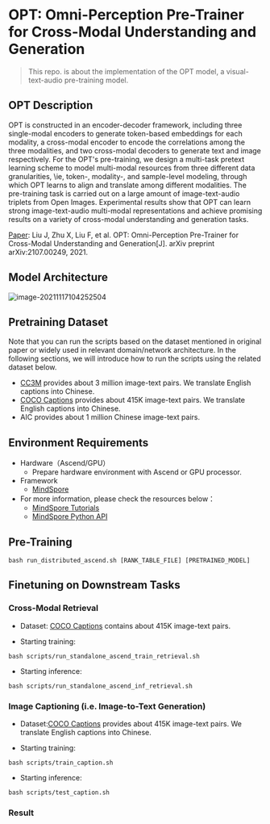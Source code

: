 # OPT: Omni-Perception Pre-Trainer for Cross-Modal Understanding and Generation

> This repo. is about the implementation of the OPT model, a visual-text-audio pre-training model.

## OPT Description

OPT is constructed in an encoder-decoder framework, including three single-modal encoders to generate token-based
embeddings for each modality, a cross-modal encoder to encode the correlations among the three modalities, and two
cross-modal decoders to generate text and image respectively. For the OPT's pre-training, we design a multi-task pretext
learning scheme to model multi-modal resources from three different data granularities, \ie, token-, modality-, and
sample-level modeling, through which OPT learns to align and translate among different modalities. The pre-training task
is carried out on a large amount of image-text-audio triplets from Open Images. Experimental results show that OPT can
learn strong image-text-audio multi-modal representations and achieve promising results on a variety of cross-modal
understanding and generation tasks.

[Paper](https://arxiv.org/abs/2107.00249): Liu J, Zhu X, Liu F, et al. OPT: Omni-Perception Pre-Trainer for Cross-Modal
Understanding and Generation[J]. arXiv preprint arXiv:2107.00249, 2021.

## Model Architecture

<img src="./8159685ccda2be63fd92cb1109fe7f8.png" alt="image-20211117104252504" />

## Pretraining Dataset

Note that you can run the scripts based on the dataset mentioned in original paper or widely used in relevant
domain/network architecture. In the following sections, we will introduce how to run the scripts using the related
dataset below.

- [CC3M](https://github.com/google-research-datasets/conceptual-captions) provides about 3 million image-text pairs. We
  translate English captions into Chinese.
- [COCO Captions](https://cocodataset.org/#home) provides about 415K image-text pairs. We translate English captions
  into Chinese.
- AIC provides about 1 million Chinese image-text pairs.

## Environment Requirements

- Hardware（Ascend/GPU）
    - Prepare hardware environment with Ascend or GPU processor.
- Framework
    - [MindSpore](https://www.mindspore.cn/install/en)
- For more information, please check the resources below：
    - [MindSpore Tutorials](https://www.mindspore.cn/tutorials/en/r1.8/index.html)
    - [MindSpore Python API](https://www.mindspore.cn/docs/api/en/r1.8/index.html)

## Pre-Training

```shell
bash run_distributed_ascend.sh [RANK_TABLE_FILE] [PRETRAINED_MODEL]
```

## Finetuning on Downstream Tasks

### Cross-Modal Retrieval

- Dataset: [COCO Captions](https://cocodataset.org/#home) contains about 415K image-text pairs.

- Starting training:

```shell
bash scripts/run_standalone_ascend_train_retrieval.sh
```

- Starting inference:

```shell
bash scripts/run_standalone_ascend_inf_retrieval.sh
```

### Image Captioning (i.e. Image-to-Text Generation)

- Dataset:[COCO Captions](https://cocodataset.org/#home) provides about 415K image-text pairs. We translate English
  captions into Chinese.

- Starting training:

```shell
bash scripts/train_caption.sh
```

- Starting inference:

```shell
bash scripts/test_caption.sh
```

### Result
